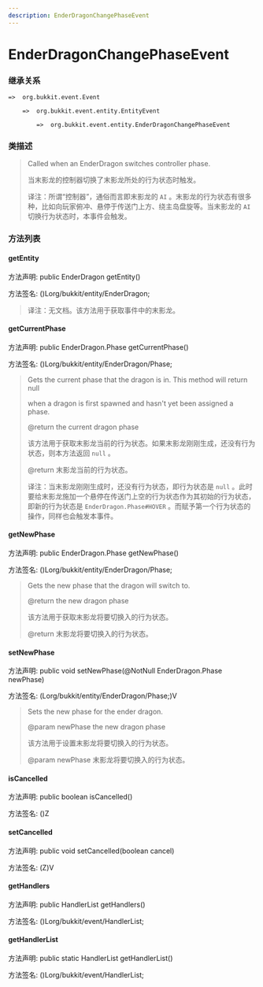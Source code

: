```yaml
---
description: EnderDragonChangePhaseEvent
---
```


# EnderDragonChangePhaseEvent

### 继承关系

    =>  org.bukkit.event.Event

        =>  org.bukkit.event.entity.EntityEvent

            =>  org.bukkit.event.entity.EnderDragonChangePhaseEvent

### 类描述

> Called when an EnderDragon switches controller phase.
>
> 当末影龙的控制器切换了末影龙所处的行为状态时触发。
>
> 译注：所谓“控制器”，通俗而言即末影龙的 `AI` 。末影龙的行为状态有很多种，比如向玩家俯冲、悬停于传送门上方、绕主岛盘旋等。当末影龙的 `AI` 切换行为状态时，本事件会触发。

### 方法列表

#### getEntity

方法声明: public EnderDragon getEntity()

方法签名: ()Lorg/bukkit/entity/EnderDragon;

> 译注：无文档。该方法用于获取事件中的末影龙。

#### getCurrentPhase

方法声明: public EnderDragon.Phase getCurrentPhase()

方法签名: ()Lorg/bukkit/entity/EnderDragon/Phase;

> Gets the current phase that the dragon is in. This method will return null
>
> when a dragon is first spawned and hasn't yet been assigned a phase.
>
> @return the current dragon phase
>
> 该方法用于获取末影龙当前的行为状态。如果末影龙刚刚生成，还没有行为状态，则本方法返回 `null` 。
>
> @return 末影龙当前的行为状态。
>
> 译注：当末影龙刚刚生成时，还没有行为状态，即行为状态是 `null` 。此时要给末影龙施加一个悬停在传送门上空的行为状态作为其初始的行为状态，即新的行为状态是 `EnderDragon.Phase#HOVER` 。而赋予第一个行为状态的操作，同样也会触发本事件。

#### getNewPhase

方法声明: public EnderDragon.Phase getNewPhase()

方法签名: ()Lorg/bukkit/entity/EnderDragon/Phase;

> Gets the new phase that the dragon will switch to.
>
> @return the new dragon phase
>
> 该方法用于获取末影龙将要切换入的行为状态。
>
> @return 末影龙将要切换入的行为状态。

#### setNewPhase

方法声明: public void setNewPhase(@NotNull EnderDragon.Phase newPhase)

方法签名: (Lorg/bukkit/entity/EnderDragon/Phase;)V

> Sets the new phase for the ender dragon.
>
> @param newPhase the new dragon phase
>
> 该方法用于设置末影龙将要切换入的行为状态。
>
> @param newPhase 末影龙将要切换入的行为状态。

#### isCancelled

方法声明: public boolean isCancelled()

方法签名: ()Z

#### setCancelled

方法声明: public void setCancelled(boolean cancel)

方法签名: (Z)V

#### getHandlers

方法声明: public HandlerList getHandlers()

方法签名: ()Lorg/bukkit/event/HandlerList;

#### getHandlerList

方法声明: public static HandlerList getHandlerList()

方法签名: ()Lorg/bukkit/event/HandlerList;